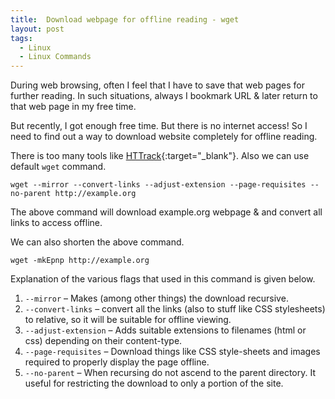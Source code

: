 ```yaml
---
title:  Download webpage for offline reading - wget
layout: post
tags:
  - Linux
  - Linux Commands
---
```


During web browsing, often I feel that I have to save that web pages for further reading. In such situations, always I bookmark URL & later return to that web page in my free time.

But recently, I got enough free time. But there is no internet access! So I need to find out a way to download website completely for offline reading. 

There is too many tools like [HTTrack](https://www.httrack.com/){:target="_blank"}. Also we can use default `wget` command.

	wget --mirror --convert-links --adjust-extension --page-requisites --no-parent http://example.org

The above command will download example.org webpage & and convert all links to access offline.

We can also shorten the above command.

	wget -mkEpnp http://example.org

Explanation of the various flags that used in this command is given below.

1. `--mirror` – Makes (among other things) the download recursive.
2. `--convert-links` – convert all the links (also to stuff like CSS stylesheets) to relative, so it will be suitable for offline viewing.
3. `--adjust-extension` – Adds suitable extensions to filenames (html or css) depending on their content-type.
4. `--page-requisites` – Download things like CSS style-sheets and images required to properly display the page offline.
5. `--no-parent` – When recursing do not ascend to the parent directory. It useful for restricting the download to only a portion of the site.
